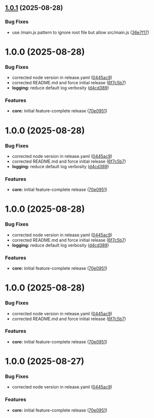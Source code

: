 ## [1.0.1](https://github.com/spacemonkeyrocks/tab-search-mobile-obsidian-plugin/compare/1.0.0...1.0.1) (2025-08-28)


### Bug Fixes

* use /main.js pattern to ignore root file but allow src/main.js ([36e7f17](https://github.com/spacemonkeyrocks/tab-search-mobile-obsidian-plugin/commit/36e7f17262084e815710aa8e983f9bdf39dc8999))

# 1.0.0 (2025-08-28)


### Bug Fixes

* corrected node version in release.yaml ([0445ac9](https://github.com/spacemonkeyrocks/tab-search-mobile-obsidian-plugin/commit/0445ac91bc06609917605ab7a8367cb48a955865))
* corrected README.md and force initial release ([6f7c5b7](https://github.com/spacemonkeyrocks/tab-search-mobile-obsidian-plugin/commit/6f7c5b781e27b88c41dc5913086508c03788563a))
* **logging:** reduce default log verbosity ([d4cd389](https://github.com/spacemonkeyrocks/tab-search-mobile-obsidian-plugin/commit/d4cd38955abaaa592ee291a07c8068c898f8bb69))


### Features

* **core:** initial feature-complete release ([70e0951](https://github.com/spacemonkeyrocks/tab-search-mobile-obsidian-plugin/commit/70e095123fd5a9cee7d895b9227e94a0dd015709))

# 1.0.0 (2025-08-28)


### Bug Fixes

* corrected node version in release.yaml ([0445ac9](https://github.com/spacemonkeyrocks/tab-search-mobile-obsidian-plugin/commit/0445ac91bc06609917605ab7a8367cb48a955865))
* corrected README.md and force initial release ([6f7c5b7](https://github.com/spacemonkeyrocks/tab-search-mobile-obsidian-plugin/commit/6f7c5b781e27b88c41dc5913086508c03788563a))
* **logging:** reduce default log verbosity ([d4cd389](https://github.com/spacemonkeyrocks/tab-search-mobile-obsidian-plugin/commit/d4cd38955abaaa592ee291a07c8068c898f8bb69))


### Features

* **core:** initial feature-complete release ([70e0951](https://github.com/spacemonkeyrocks/tab-search-mobile-obsidian-plugin/commit/70e095123fd5a9cee7d895b9227e94a0dd015709))

# 1.0.0 (2025-08-28)


### Bug Fixes

* corrected node version in release.yaml ([0445ac9](https://github.com/spacemonkeyrocks/tab-search-mobile-obsidian-plugin/commit/0445ac91bc06609917605ab7a8367cb48a955865))
* corrected README.md and force initial release ([6f7c5b7](https://github.com/spacemonkeyrocks/tab-search-mobile-obsidian-plugin/commit/6f7c5b781e27b88c41dc5913086508c03788563a))
* **logging:** reduce default log verbosity ([d4cd389](https://github.com/spacemonkeyrocks/tab-search-mobile-obsidian-plugin/commit/d4cd38955abaaa592ee291a07c8068c898f8bb69))


### Features

* **core:** initial feature-complete release ([70e0951](https://github.com/spacemonkeyrocks/tab-search-mobile-obsidian-plugin/commit/70e095123fd5a9cee7d895b9227e94a0dd015709))

# 1.0.0 (2025-08-28)


### Bug Fixes

* corrected node version in release.yaml ([0445ac9](https://github.com/spacemonkeyrocks/tab-search-mobile-obsidian-plugin/commit/0445ac91bc06609917605ab7a8367cb48a955865))
* corrected README.md and force initial release ([6f7c5b7](https://github.com/spacemonkeyrocks/tab-search-mobile-obsidian-plugin/commit/6f7c5b781e27b88c41dc5913086508c03788563a))


### Features

* **core:** initial feature-complete release ([70e0951](https://github.com/spacemonkeyrocks/tab-search-mobile-obsidian-plugin/commit/70e095123fd5a9cee7d895b9227e94a0dd015709))

# 1.0.0 (2025-08-27)


### Bug Fixes

* corrected node version in release.yaml ([0445ac9](https://github.com/spacemonkeyrocks/tab-search-mobile-obsidian-plugin/commit/0445ac91bc06609917605ab7a8367cb48a955865))


### Features

* **core:** initial feature-complete release ([70e0951](https://github.com/spacemonkeyrocks/tab-search-mobile-obsidian-plugin/commit/70e095123fd5a9cee7d895b9227e94a0dd015709))
